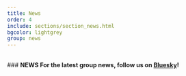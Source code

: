 ```yaml
---
title: News
order: 4
include: sections/section_news.html
bgcolor: lightgrey 
group: news
---
```

<br>
### <strong> NEWS
For the latest group news, follow us on <a href="https://bsky.app/profile/mugridgelab.bsky.social" target="_blank">Bluesky</a>!